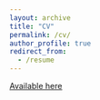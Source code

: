 ```yaml
---
layout: archive
title: "CV"
permalink: /cv/
author_profile: true
redirect_from:
  - /resume
---
```


[Available here](http://seantoconnor.github.io/files/SeanOConnorCV_USAA.pdf)

